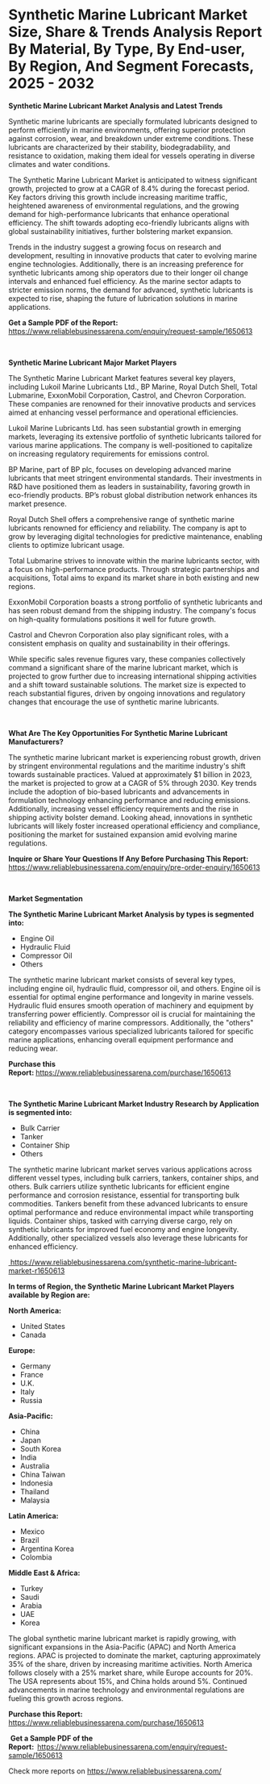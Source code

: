 <p><h1>Synthetic Marine Lubricant Market Size, Share & Trends Analysis Report By Material, By Type, By End-user, By Region, And Segment Forecasts, 2025 - 2032</h1></p><p><strong>Synthetic Marine Lubricant Market Analysis and Latest Trends</strong></p>
<p><p>Synthetic marine lubricants are specially formulated lubricants designed to perform efficiently in marine environments, offering superior protection against corrosion, wear, and breakdown under extreme conditions. These lubricants are characterized by their stability, biodegradability, and resistance to oxidation, making them ideal for vessels operating in diverse climates and water conditions.</p><p>The Synthetic Marine Lubricant Market is anticipated to witness significant growth, projected to grow at a CAGR of 8.4% during the forecast period. Key factors driving this growth include increasing maritime traffic, heightened awareness of environmental regulations, and the growing demand for high-performance lubricants that enhance operational efficiency. The shift towards adopting eco-friendly lubricants aligns with global sustainability initiatives, further bolstering market expansion.</p><p>Trends in the industry suggest a growing focus on research and development, resulting in innovative products that cater to evolving marine engine technologies. Additionally, there is an increasing preference for synthetic lubricants among ship operators due to their longer oil change intervals and enhanced fuel efficiency. As the marine sector adapts to stricter emission norms, the demand for advanced, synthetic lubricants is expected to rise, shaping the future of lubrication solutions in marine applications.</p></p>
<p><strong>Get a Sample PDF of the Report:&nbsp;</strong> <a href="https://www.reliablebusinessarena.com/enquiry/request-sample/1650613?utm_campaign=3368&utm_medium=2&utm_source=Github&utm_content=ia&utm_term=23032025&utm_id=synthetic-marine-lubricant">https://www.reliablebusinessarena.com/enquiry/request-sample/1650613</a></p>
<p>&nbsp;</p>
<p><strong>Synthetic Marine Lubricant Major Market Players</strong></p>
<p><p>The Synthetic Marine Lubricant Market features several key players, including Lukoil Marine Lubricants Ltd., BP Marine, Royal Dutch Shell, Total Lubmarine, ExxonMobil Corporation, Castrol, and Chevron Corporation. These companies are renowned for their innovative products and services aimed at enhancing vessel performance and operational efficiencies.</p><p>Lukoil Marine Lubricants Ltd. has seen substantial growth in emerging markets, leveraging its extensive portfolio of synthetic lubricants tailored for various marine applications. The company is well-positioned to capitalize on increasing regulatory requirements for emissions control.</p><p>BP Marine, part of BP plc, focuses on developing advanced marine lubricants that meet stringent environmental standards. Their investments in R&D have positioned them as leaders in sustainability, favoring growth in eco-friendly products. BP’s robust global distribution network enhances its market presence.</p><p>Royal Dutch Shell offers a comprehensive range of synthetic marine lubricants renowned for efficiency and reliability. The company is apt to grow by leveraging digital technologies for predictive maintenance, enabling clients to optimize lubricant usage.</p><p>Total Lubmarine strives to innovate within the marine lubricants sector, with a focus on high-performance products. Through strategic partnerships and acquisitions, Total aims to expand its market share in both existing and new regions.</p><p>ExxonMobil Corporation boasts a strong portfolio of synthetic lubricants and has seen robust demand from the shipping industry. The company's focus on high-quality formulations positions it well for future growth.</p><p>Castrol and Chevron Corporation also play significant roles, with a consistent emphasis on quality and sustainability in their offerings. </p><p>While specific sales revenue figures vary, these companies collectively command a significant share of the marine lubricant market, which is projected to grow further due to increasing international shipping activities and a shift toward sustainable solutions. The market size is expected to reach substantial figures, driven by ongoing innovations and regulatory changes that encourage the use of synthetic marine lubricants.</p></p>
<p>&nbsp;</p>
<p><strong>What Are The Key Opportunities For Synthetic Marine Lubricant Manufacturers?</strong></p>
<p><p>The synthetic marine lubricant market is experiencing robust growth, driven by stringent environmental regulations and the maritime industry's shift towards sustainable practices. Valued at approximately $1 billion in 2023, the market is projected to grow at a CAGR of 5% through 2030. Key trends include the adoption of bio-based lubricants and advancements in formulation technology enhancing performance and reducing emissions. Additionally, increasing vessel efficiency requirements and the rise in shipping activity bolster demand. Looking ahead, innovations in synthetic lubricants will likely foster increased operational efficiency and compliance, positioning the market for sustained expansion amid evolving marine regulations.</p></p>
<p><strong>Inquire or Share Your Questions If Any Before Purchasing This Report:</strong> <a href="https://www.reliablebusinessarena.com/enquiry/pre-order-enquiry/1650613?utm_campaign=3368&utm_medium=2&utm_source=Github&utm_content=ia&utm_term=23032025&utm_id=synthetic-marine-lubricant">https://www.reliablebusinessarena.com/enquiry/pre-order-enquiry/1650613</a></p>
<p>&nbsp;</p>
<p><strong>Market Segmentation</strong></p>
<p><strong>The Synthetic Marine Lubricant Market Analysis by types is segmented into:</strong></p>
<p><ul><li>Engine Oil</li><li>Hydraulic Fluid</li><li>Compressor Oil</li><li>Others</li></ul></p>
<p><p>The synthetic marine lubricant market consists of several key types, including engine oil, hydraulic fluid, compressor oil, and others. Engine oil is essential for optimal engine performance and longevity in marine vessels. Hydraulic fluid ensures smooth operation of machinery and equipment by transferring power efficiently. Compressor oil is crucial for maintaining the reliability and efficiency of marine compressors. Additionally, the "others" category encompasses various specialized lubricants tailored for specific marine applications, enhancing overall equipment performance and reducing wear.</p></p>
<p><strong>Purchase this Report:&nbsp;</strong><a href="https://www.reliablebusinessarena.com/purchase/1650613?utm_campaign=3368&utm_medium=2&utm_source=Github&utm_content=ia&utm_term=23032025&utm_id=synthetic-marine-lubricant">https://www.reliablebusinessarena.com/purchase/1650613</a></p>
<p>&nbsp;</p>
<p><strong>The Synthetic Marine Lubricant Market Industry Research by Application is segmented into:</strong></p>
<p><ul><li>Bulk Carrier</li><li>Tanker</li><li>Container Ship</li><li>Others</li></ul></p>
<p><p>The synthetic marine lubricant market serves various applications across different vessel types, including bulk carriers, tankers, container ships, and others. Bulk carriers utilize synthetic lubricants for efficient engine performance and corrosion resistance, essential for transporting bulk commodities. Tankers benefit from these advanced lubricants to ensure optimal performance and reduce environmental impact while transporting liquids. Container ships, tasked with carrying diverse cargo, rely on synthetic lubricants for improved fuel economy and engine longevity. Additionally, other specialized vessels also leverage these lubricants for enhanced efficiency.</p></p>
<p><a href="https://www.reliablebusinessarena.com/synthetic-marine-lubricant-market-r1650613?utm_campaign=3368&utm_medium=2&utm_source=Github&utm_content=ia&utm_term=23032025&utm_id=synthetic-marine-lubricant">&nbsp;https://www.reliablebusinessarena.com/synthetic-marine-lubricant-market-r1650613</a></p>
<p><strong>In terms of Region, the Synthetic Marine Lubricant Market Players available by Region are:</strong></p>
<p>
    <p> <strong> North America: </strong>
        <ul>
            <li>United States</li>
            <li>Canada</li>
        </ul>
        </p> 
    <p> <strong> Europe: </strong>
        <ul>
            <li>Germany</li>
            <li>France</li>
            <li>U.K.</li>
            <li>Italy</li>
            <li>Russia</li>
        </ul>
        </p> 
    <p> <strong> Asia-Pacific: </strong>
        <ul>
            <li>China</li>
            <li>Japan</li>
            <li>South Korea</li>
            <li>India</li>
            <li>Australia</li>
            <li>China Taiwan</li>
            <li>Indonesia</li>
            <li>Thailand</li>
            <li>Malaysia</li>
        </ul>
        </p> 
    <p> <strong> Latin America: </strong>
        <ul>
            <li>Mexico</li>
            <li>Brazil</li>
            <li>Argentina Korea</li>
            <li>Colombia</li>
        </ul>
        </p> 
    <p> <strong> Middle East & Africa: </strong>
        <ul>
            <li>Turkey</li>
            <li>Saudi</li>
            <li>Arabia</li>
            <li>UAE</li>
            <li>Korea</li>
        </ul>
    </p>
    </p>
<p><p>The global synthetic marine lubricant market is rapidly growing, with significant expansions in the Asia-Pacific (APAC) and North America regions. APAC is projected to dominate the market, capturing approximately 35% of the share, driven by increasing maritime activities. North America follows closely with a 25% market share, while Europe accounts for 20%. The USA represents about 15%, and China holds around 5%. Continued advancements in marine technology and environmental regulations are fueling this growth across regions.</p></p>
<p><strong>Purchase this Report: </strong><a href="https://www.reliablebusinessarena.com/purchase/1650613?utm_campaign=3368&utm_medium=2&utm_source=Github&utm_content=ia&utm_term=23032025&utm_id=synthetic-marine-lubricant">https://www.reliablebusinessarena.com/purchase/1650613</a></p>
<p>&nbsp;<strong>Get a Sample PDF of the Report:&nbsp;&nbsp;</strong><a href="https://www.reliablebusinessarena.com/enquiry/request-sample/1650613?utm_campaign=3368&utm_medium=2&utm_source=Github&utm_content=ia&utm_term=23032025&utm_id=synthetic-marine-lubricant">https://www.reliablebusinessarena.com/enquiry/request-sample/1650613</a></p>
<p><strong></strong></p>
<p>Check more reports on <a href="https://www.reliablebusinessarena.com/?utm_campaign=3368&utm_medium=2&utm_source=Github&utm_content=ia&utm_term=23032025&utm_id=synthetic-marine-lubricant">https://www.reliablebusinessarena.com/</a></p>